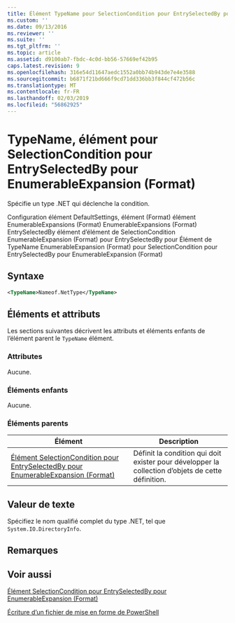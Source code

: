 ```yaml
---
title: Élément TypeName pour SelectionCondition pour EntrySelectedBy pour EnumerableExpansion (Format) | Microsoft Docs
ms.custom: ''
ms.date: 09/13/2016
ms.reviewer: ''
ms.suite: ''
ms.tgt_pltfrm: ''
ms.topic: article
ms.assetid: d9100ab7-fbdc-4c0d-bb56-57669ef42b95
caps.latest.revision: 9
ms.openlocfilehash: 316e54d11647aedc1552a0bb74b943de7e4e3588
ms.sourcegitcommit: b6871f21bd666f9cd71dd336bb3f844cf472b56c
ms.translationtype: MT
ms.contentlocale: fr-FR
ms.lasthandoff: 02/03/2019
ms.locfileid: "56862925"
---
```

# <a name="typename-element-for-selectioncondition-for-entryselectedby-for-enumerableexpansion-format"></a>TypeName, élément pour SelectionCondition pour EntrySelectedBy pour EnumerableExpansion (Format)

Spécifie un type .NET qui déclenche la condition.

Configuration élément DefaultSettings, élément (Format) élément EnumerableExpansions (Format) EnumerableExpansions (Format) EntrySelectedBy élément d’élément de SelectionCondition EnumerableExpansion (Format) pour EntrySelectedBy pour Élément de TypeName EnumerableExpansion (Format) pour SelectionCondition pour EntrySelectedBy pour EnumerableExpansion (Format)

## <a name="syntax"></a>Syntaxe

```xml
<TypeName>Nameof.NetType</TypeName>
```

## <a name="attributes-and-elements"></a>Éléments et attributs

Les sections suivantes décrivent les attributs et éléments enfants de l’élément parent le `TypeName` élément.

### <a name="attributes"></a>Attributes

Aucune.

### <a name="child-elements"></a>Éléments enfants

Aucune.

### <a name="parent-elements"></a>Éléments parents

|Élément|Description|
|-------------|-----------------|
|[Élément SelectionCondition pour EntrySelectedBy pour EnumerableExpansion (Format)](./selectioncondition-element-for-entryselectedby-for-enumerableexpansion-format.md)|Définit la condition qui doit exister pour développer la collection d’objets de cette définition.|

## <a name="text-value"></a>Valeur de texte

Spécifiez le nom qualifié complet du type .NET, tel que `System.IO.DirectoryInfo`.

## <a name="remarks"></a>Remarques

## <a name="see-also"></a>Voir aussi

[Élément SelectionCondition pour EntrySelectedBy pour EnumerableExpansion (Format)](./selectioncondition-element-for-entryselectedby-for-enumerableexpansion-format.md)

[Écriture d’un fichier de mise en forme de PowerShell](./writing-a-powershell-formatting-file.md)
